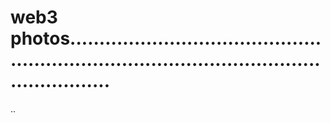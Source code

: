 # web3 photos.................................................................................................................
..
